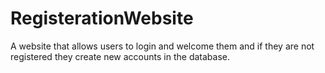 # RegisterationWebsite
A website that allows users to login and welcome them and if they are not registered they create new accounts in the database.
